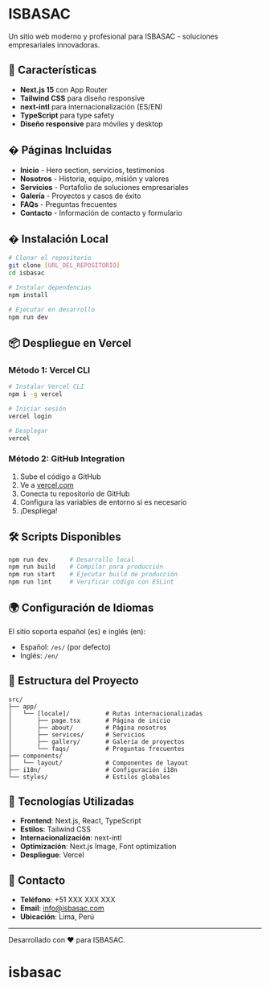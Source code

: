# ISBASAC

Un sitio web moderno y profesional para ISBASAC - soluciones empresariales innovadoras.

## 🚀 Características

- **Next.js 15** con App Router
- **Tailwind CSS** para diseño responsive
- **next-intl** para internacionalización (ES/EN)
- **TypeScript** para type safety
- **Diseño responsive** para móviles y desktop

## � Páginas Incluidas

- **Inicio** - Hero section, servicios, testimonios
- **Nosotros** - Historia, equipo, misión y valores
- **Servicios** - Portafolio de soluciones empresariales
- **Galería** - Proyectos y casos de éxito
- **FAQs** - Preguntas frecuentes
- **Contacto** - Información de contacto y formulario

## �️ Instalación Local

```bash
# Clonar el repositorio
git clone [URL_DEL_REPOSITORIO]
cd isbasac

# Instalar dependencias
npm install

# Ejecutar en desarrollo
npm run dev
```

## 📦 Despliegue en Vercel

### Método 1: Vercel CLI
```bash
# Instalar Vercel CLI
npm i -g vercel

# Iniciar sesión
vercel login

# Desplegar
vercel
```

### Método 2: GitHub Integration
1. Sube el código a GitHub
2. Ve a [vercel.com](https://vercel.com)
3. Conecta tu repositorio de GitHub
4. Configura las variables de entorno si es necesario
5. ¡Despliega!

## 🛠️ Scripts Disponibles

```bash
npm run dev      # Desarrollo local
npm run build    # Compilar para producción
npm run start    # Ejecutar build de producción
npm run lint     # Verificar código con ESLint
```

## 🌍 Configuración de Idiomas

El sitio soporta español (es) e inglés (en):
- Español: `/es/` (por defecto)
- Inglés: `/en/`

## 📝 Estructura del Proyecto

```
src/
├── app/
│   └── [locale]/          # Rutas internacionalizadas
│       ├── page.tsx       # Página de inicio
│       ├── about/         # Página nosotros
│       ├── services/      # Servicios
│       ├── gallery/       # Galería de proyectos
│       └── faqs/          # Preguntas frecuentes
├── components/
│   └── layout/            # Componentes de layout
├── i18n/                  # Configuración i18n
└── styles/                # Estilos globales
```

## 🎨 Tecnologías Utilizadas

- **Frontend**: Next.js, React, TypeScript
- **Estilos**: Tailwind CSS
- **Internacionalización**: next-intl
- **Optimización**: Next.js Image, Font optimization
- **Despliegue**: Vercel

## 📧 Contacto

- **Teléfono**: +51 XXX XXX XXX
- **Email**: info@isbasac.com
- **Ubicación**: Lima, Perú

---

Desarrollado con ❤️ para ISBASAC.
# isbasac
